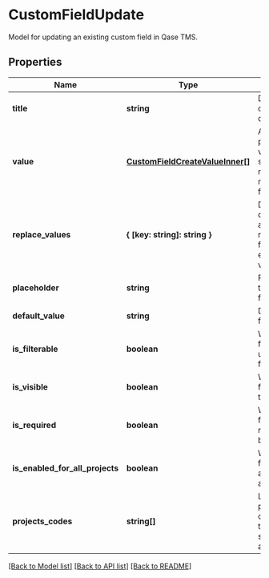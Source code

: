 # CustomFieldUpdate

Model for updating an existing custom field in Qase TMS.

## Properties

Name | Type | Description | Notes
------------ | ------------- | ------------- | -------------
**title** | **string** | Display name of the custom field. |
**value** | [**CustomFieldCreateValueInner[]**](CustomFieldCreateValueInner.md) | Array of possible values for selectbox, radio, or multiselect fields. | [optional]
**replace_values** | **{ [key: string]: string }** | Dictionary of old values and their replacements for updating existing field values. | [optional]
**placeholder** | **string** | Placeholder text for the field. | [optional]
**default_value** | **string** | Default value for the field. | [optional]
**is_filterable** | **boolean** | Whether the field can be used for filtering. | [optional]
**is_visible** | **boolean** | Whether the field is visible to users. | [optional]
**is_required** | **boolean** | Whether the field is required to be filled. | [optional]
**is_enabled_for_all_projects** | **boolean** | Whether the field is available in all projects. | [optional]
**projects_codes** | **string[]** | List of project codes where this field should be available. | [optional]

[[Back to Model list]](../README.md#documentation-for-models) [[Back to API list]](../README.md#documentation-for-api-endpoints) [[Back to README]](../README.md)
